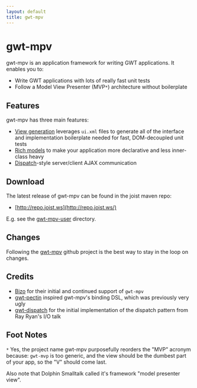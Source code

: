 ```yaml
---
layout: default
title: gwt-mpv
---
```


gwt-mpv
=======

gwt-mpv is an application framework for writing GWT applications. It enables you to:

* Write GWT applications with lots of really fast unit tests
* Follow a Model View Presenter (MVP`*`) architecture without boilerplate

Features
--------

gwt-mpv has three main features:

* [View generation](./viewgeneration.html) leverages `ui.xml` files to generate all of the interface and implementation boilerplate needed for fast, DOM-decoupled unit tests
* [Rich models](./richmodels.html) to make your application more declarative and less inner-class heavy
* [Dispatch](./dispatch.html)-style server/client AJAX communication

Download
--------

The latest release of gwt-mpv can be found in the joist maven repo:

* [http://repo.joist.ws](http://repo.joist.ws/)

E.g. see the [gwt-mpv-user](http://repo.joist.ws/org/gwtmpv/gwt-mpv-user/) directory.

Changes
-------

Following the [gwt-mpv](https://github.com/stephenh/gwt-mpv) github project is the best way to stay in the loop on changes.

Credits
-------

* [Bizo](http://www.bizo.com) for their initial and continued support of `gwt-mpv`
* [gwt-pectin](http://code.google.com/p/gwt-pectin/) inspired gwt-mpv's binding DSL, which was previously very ugly
* [gwt-dispatch](http://code.google.com/p/gwt-dispatch/) for the initial implementation of the dispatch pattern from Ray Ryan's I/O talk


Foot Notes
----------

`*` Yes, the project name gwt-mpv purposefully reorders the "MVP" acronym because: `gwt-mvp` is too generic, and the view should be the dumbest part of your app, so the "V" should come last.

Also note that Dolphin Smalltalk called it's framework "model presenter view".



